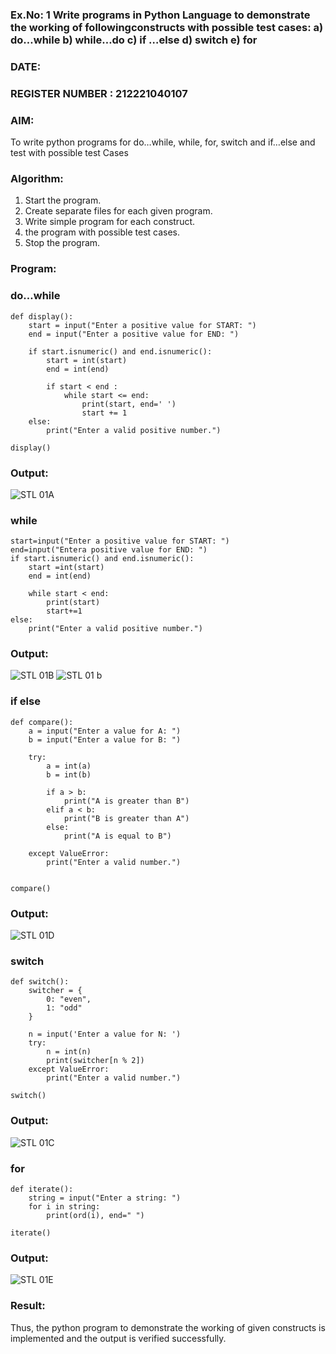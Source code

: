 ### Ex.No: 1 Write programs in Python Language to demonstrate the working of followingconstructs with possible test cases: a) do…while b) while…do c) if …else d) switch e) for 

### DATE: 

### REGISTER NUMBER : 212221040107

### AIM:  
To write python programs for do…while, while, for, switch and if…else and test with possible test 
Cases 

### Algorithm:
1. Start the program.
2. Create separate files for each given program.
3. Write simple program for each construct.
4.  the program with possible test cases.
5. Stop the program.

### Program:

### do…while
```
def display():
    start = input("Enter a positive value for START: ")
    end = input("Enter a positive value for END: ")
    
    if start.isnumeric() and end.isnumeric():
        start = int(start)
        end = int(end)
        
        if start < end :  
            while start <= end:    
                print(start, end=' ')
                start += 1
    else:
        print("Enter a valid positive number.")

display()
```

### Output:
![STL 01A](https://github.com/user-attachments/assets/1cd97bdc-c6bd-4fed-9cc2-cb92601d2369)

 ### while
```
start=input("Enter a positive value for START: ")
end=input("Entera positive value for END: ")
if start.isnumeric() and end.isnumeric():
    start =int(start)
    end = int(end)
    
    while start < end:
        print(start)
        start+=1
else:
    print("Enter a valid positive number.")
```

### Output:
![STL 01B](https://github.com/user-attachments/assets/4fe75f84-856e-491c-ae99-dc2225514e4b)
![STL 01 b](https://github.com/user-attachments/assets/cd745beb-1db8-4eab-a44c-8e36d78b9566)

### if else
```
def compare():
    a = input("Enter a value for A: ")
    b = input("Enter a value for B: ")
    
    try:
        a = int(a)
        b = int(b)
        
        if a > b:
            print("A is greater than B")
        elif a < b:
            print("B is greater than A")
        else:
            print("A is equal to B")
    
    except ValueError:
        print("Enter a valid number.")


compare()
```

### Output:
![STL 01D](https://github.com/user-attachments/assets/9125819e-35db-4250-89d9-336f4f04022b)

### switch
```
def switch():
    switcher = {
        0: "even",
        1: "odd"
    }

    n = input('Enter a value for N: ')
    try:
        n = int(n)
        print(switcher[n % 2])
    except ValueError:
        print("Enter a valid number.")

switch()
```
### Output:
![STL 01C](https://github.com/user-attachments/assets/4b2df571-633c-496e-a41b-3ecf0240bc3e)

### for
```
def iterate():
    string = input("Enter a string: ")
    for i in string:
        print(ord(i), end=" ")

iterate()
```
### Output:
![STL 01E](https://github.com/user-attachments/assets/6678bdad-8da4-49fb-a251-50f73b383b5a)

### Result:
Thus, the python program to demonstrate the working of given constructs is implemented and the output is verified successfully.
